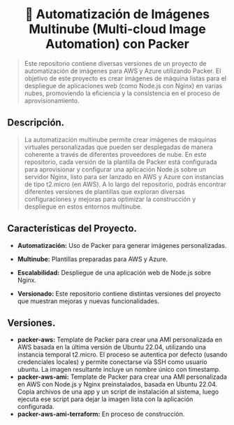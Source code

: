 <!--# Automatización de Imágenes Multinube con Packer-->
<h1 align="center"> 🧩 Automatización de Imágenes Multinube (Multi-cloud Image Automation) con Packer </h1>

<!--![Automatización WordPress con Vagrant y Puppet](./img.png)-->

>Este repositorio contiene diversas versiones de un proyecto de automatización de imágenes para AWS y Azure utilizando Packer. El objetivo de este proyecto es crear imágenes de máquina listas para el despliegue de aplicaciones web (como Node.js con Nginx) en varias nubes, promoviendo la eficiencia y la consistencia en el proceso de aprovisionamiento.

## Descripción.
>La automatización multinube permite crear imágenes de máquinas virtuales personalizadas que pueden ser desplegadas de manera coherente a través de diferentes proveedores de nube. En este repositorio, cada versión de la plantilla de Packer está configurada para aprovisionar y configurar una aplicación Node.js sobre un servidor Nginx, listo para ser lanzado en AWS y Azure con instancias de tipo t2.micro (en AWS). A lo largo del repositorio, podrás encontrar diferentes versiones de plantillas que exploran diversas configuraciones y mejoras para optimizar la construcción y despliegue en estos entornos multinube.

## Características del Proyecto.
- **Automatización:** Uso de Packer para generar imágenes personalizadas.

- **Multinube:** Plantillas preparadas para AWS y Azure.

- **Escalabilidad:** Despliegue de una aplicación web de Node.js sobre Nginx.

- **Versionado:** Este repositorio contiene distintas versiones del proyecto que muestran mejoras y nuevas funcionalidades.

## Versiones.
- **packer-aws:** Template de Packer para crear una AMI personalizada en AWS basada en la última versión de Ubuntu 22.04, utilizando una instancia temporal t2.micro. El proceso se autentica por defecto (usando credenciales locales) y permite conectarse vía SSH como usuario ubuntu. La imagen resultante incluye un nombre único con timestamp.
- **packer-aws-ami:** Template de Packer para crear una AMI personalizada en AWS con Node.js y Nginx preinstalados, basada en Ubuntu 22.04. Copia archivos de una app y un script de instalación al sistema, luego ejecuta ese script para dejar la imagen lista con la aplicación configurada.
- **packer-aws-ami-terraform:** En proceso de construcción.